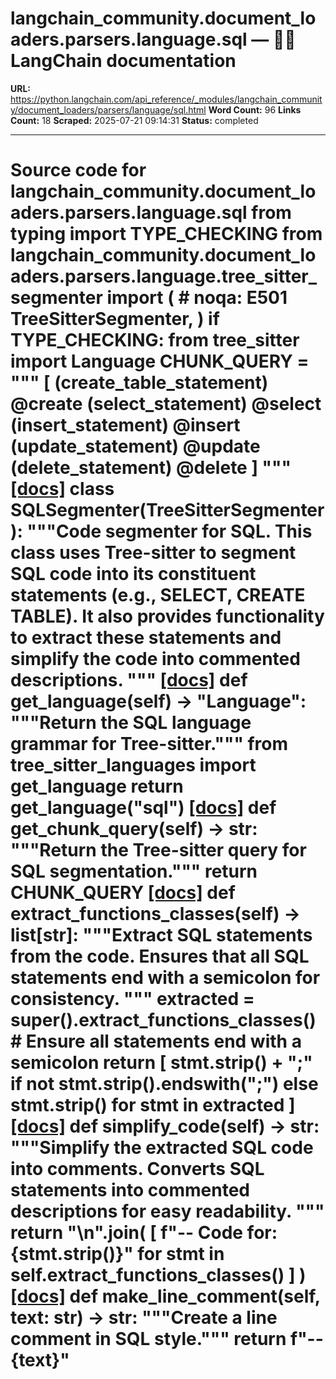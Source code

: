 # langchain_community.document_loaders.parsers.language.sql — 🦜🔗 LangChain  documentation

**URL:** https://python.langchain.com/api_reference/_modules/langchain_community/document_loaders/parsers/language/sql.html
**Word Count:** 96
**Links Count:** 18
**Scraped:** 2025-07-21 09:14:31
**Status:** completed

---

# Source code for langchain\_community.document\_loaders.parsers.language.sql               from typing import TYPE_CHECKING          from langchain_community.document_loaders.parsers.language.tree_sitter_segmenter import (  # noqa: E501         TreeSitterSegmenter,     )          if TYPE_CHECKING:         from tree_sitter import Language          CHUNK_QUERY = """         [             (create_table_statement) @create             (select_statement) @select             (insert_statement) @insert             (update_statement) @update             (delete_statement) @delete         ]     """                              [[docs]](https://python.langchain.com/api_reference/community/document_loaders/langchain_community.document_loaders.parsers.language.sql.SQLSegmenter.html#langchain_community.document_loaders.parsers.language.sql.SQLSegmenter)     class SQLSegmenter(TreeSitterSegmenter):         """Code segmenter for SQL.         This class uses Tree-sitter to segment SQL code into its         constituent statements (e.g., SELECT, CREATE TABLE).         It also provides functionality to extract these         statements and simplify the code into commented descriptions.         """                         [[docs]](https://python.langchain.com/api_reference/community/document_loaders/langchain_community.document_loaders.parsers.language.sql.SQLSegmenter.html#langchain_community.document_loaders.parsers.language.sql.SQLSegmenter.get_language)         def get_language(self) -> "Language":             """Return the SQL language grammar for Tree-sitter."""             from tree_sitter_languages import get_language                  return get_language("sql")                                        [[docs]](https://python.langchain.com/api_reference/community/document_loaders/langchain_community.document_loaders.parsers.language.sql.SQLSegmenter.html#langchain_community.document_loaders.parsers.language.sql.SQLSegmenter.get_chunk_query)         def get_chunk_query(self) -> str:             """Return the Tree-sitter query for SQL segmentation."""             return CHUNK_QUERY                                        [[docs]](https://python.langchain.com/api_reference/community/document_loaders/langchain_community.document_loaders.parsers.language.sql.SQLSegmenter.html#langchain_community.document_loaders.parsers.language.sql.SQLSegmenter.extract_functions_classes)         def extract_functions_classes(self) -> list[str]:             """Extract SQL statements from the code.             Ensures that all SQL statements end with a semicolon             for consistency.             """             extracted = super().extract_functions_classes()             # Ensure all statements end with a semicolon             return [                 stmt.strip() + ";" if not stmt.strip().endswith(";") else stmt.strip()                 for stmt in extracted             ]                                        [[docs]](https://python.langchain.com/api_reference/community/document_loaders/langchain_community.document_loaders.parsers.language.sql.SQLSegmenter.html#langchain_community.document_loaders.parsers.language.sql.SQLSegmenter.simplify_code)         def simplify_code(self) -> str:             """Simplify the extracted SQL code into comments.             Converts SQL statements into commented descriptions             for easy readability.             """             return "\n".join(                 [                     f"-- Code for: {stmt.strip()}"                     for stmt in self.extract_functions_classes()                 ]             )                                        [[docs]](https://python.langchain.com/api_reference/community/document_loaders/langchain_community.document_loaders.parsers.language.sql.SQLSegmenter.html#langchain_community.document_loaders.parsers.language.sql.SQLSegmenter.make_line_comment)         def make_line_comment(self, text: str) -> str:             """Create a line comment in SQL style."""             return f"-- {text}"